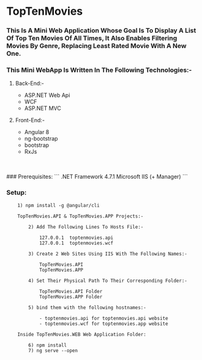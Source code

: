 # TopTenMovies

### This Is A Mini Web Application Whose Goal Is To Display A List Of Top Ten Movies Of All Times, It Also Enables Filtering Movies By Genre, Replacing Least Rated Movie With A New One.

### This Mini WebApp Is Written In The Following Technologies:-

1. Back-End:-
    - ASP.NET Web Api
    - WCF
    - ASP.NET MVC

2. Front-End:-
    - Angular 8
    - ng-bootstrap
    - bootstrap
    - RxJs
<br />
<br />
### Prerequisites:
```
        .NET Framework 4.7.1
        Microsoft IIS (+ Manager)
```

### Setup:
```
    1) npm install -g @angular/cli

    TopTenMovies.API & TopTenMovies.APP Projects:-

        2) Add The Following Lines To Hosts File:-

            127.0.0.1  toptenmovies.api
            127.0.0.1  toptenmovies.wcf

        3) Create 2 Web Sites Using IIS With The Following Names:-

            TopTenMovies.API
            TopTenMovies.APP
        
        4) Set Their Physical Path To Their Corresponding Folder:-

            TopTenMovies.API Folder
            TopTenMovies.APP Folder
        
        5) bind them with the following hostnames:-

            - toptenmovies.api for toptenmovies.api website
            - toptenmovies.wcf for toptenmovies.app website
    
    Inside TopTenMovies.WEB Web Application Folder:

        6) npm install
        7) ng serve --open
```